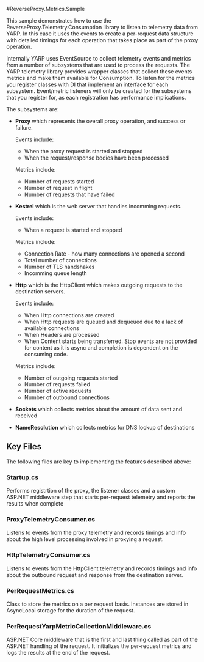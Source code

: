 #ReverseProxy.Metrics.Sample

This sample demonstrates how to use the ReverseProxy.Telemetry.Consumption library to listen to telemetry data from YARP. In this case it uses the events to create a per-request data structure with detailed timings for each operation that takes place as part of the proxy operation.

Internally YARP uses EventSource to collect telemetry events and metrics from a number of subsystems that are used to process the requests. The YARP telemetry library provides wrapper classes that collect these events metrics and make them available for Consumption. To listen for the metrics you register classes with DI that implement an interface for each subsystem. Event/metric listeners will only be created for the subsystems that you register for, as each registration has performance implications.

The subsystems are:
- **Proxy** which represents the overall proxy operation, and success or failure. 

  Events include:
    - When the proxy request is started and stopped
    - When the request/response bodies have been processed

  Metrics include:
    - Number of requests started
    - Number of request in flight
    - Number of requests that have failed

- **Kestrel** which is the web server that handles incomming requests. 

  Events include:
    - When a request is started and stopped
    
  Metrics include:
    - Connection Rate - how many connections are opened a second
    - Total number of connections
    - Number of TLS handshakes
    - Incomming queue length

- **Http** which is the HttpClient which makes outgoing requests to the destination servers. 

  Events include:
    - When Http connections are created
    - When Http requests are queued and dequeued due to a lack of available connections
    - When Headers are processed
    - When Content starts being transferred. Stop events are not provided for content as it is async and completion is dependent on the consuming code.

  Metrics include:
    - Number of outgoing requests started
    - Number of requests failed
    - Number of active requests
    - Number of outbound connections

- **Sockets** which collects metrics about the amount of data sent and received
- **NameResolution** which collects metrics for DNS lookup of destinations

## Key Files

The following files are key to implementing the features described above:

### Startup.cs

Performs registrtion of the proxy, the listener classes and a custom ASP.NET middleware step that starts per-request telemetry and reports the results when complete

### ProxyTelemetryConsumer.cs

Listens to events from the proxy telemetry and records timings and info about the high level processing involved in proxying a request.

### HttpTelemetryConsumer.cs

Listens to events from the HttpClient telemetry and records timings and info about the outbound request and response from the destination server.

### PerRequestMetrics.cs

Class to store the metrics on a per request basis. Instances are stored in AsyncLocal storage for the duration of the request. 

### PerRequestYarpMetricCollectionMiddleware.cs

ASP.NET Core middleware that is the first and last thing called as part of the ASP.NET handling of the request. It initializes the per-request metrics and logs the results at the end of the request.
